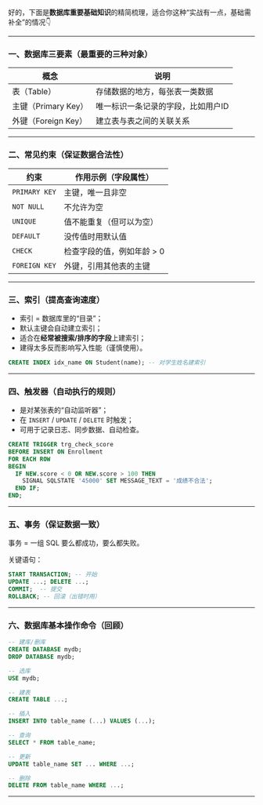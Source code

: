 好的，下面是**数据库重要基础知识**的精简梳理，适合你这种“实战有一点，基础需补全”的情况👇

------

### 一、数据库三要素（最重要的三种对象）



| 概念                | 说明                               |
| ------------------- | ---------------------------------- |
| 表（Table）         | 存储数据的地方，每张表一类数据     |
| 主键（Primary Key） | 唯一标识一条记录的字段，比如用户ID |
| 外键（Foreign Key） | 建立表与表之间的关联关系           |

------

### 二、常见约束（保证数据合法性）



| 约束          | 作用示例（字段属性）       |
| ------------- | -------------------------- |
| `PRIMARY KEY` | 主键，唯一且非空           |
| `NOT NULL`    | 不允许为空                 |
| `UNIQUE`      | 值不能重复（但可以为空）   |
| `DEFAULT`     | 没传值时用默认值           |
| `CHECK`       | 检查字段的值，例如年龄 > 0 |
| `FOREIGN KEY` | 外键，引用其他表的主键     |

------

### 三、索引（提高查询速度）

- 索引 = 数据库里的“目录”；
- 默认主键会自动建立索引；
- 适合在**经常被搜索/排序的字段**上建索引；
- 建得太多反而影响写入性能（谨慎使用）。

```sql
CREATE INDEX idx_name ON Student(name); -- 对学生姓名建索引
```

------

### 四、触发器（自动执行的规则）

- 是对某张表的“自动监听器”；
- 在 `INSERT` / `UPDATE` / `DELETE` 时触发；
- 可用于记录日志、同步数据、自动检查。

```sql
CREATE TRIGGER trg_check_score
BEFORE INSERT ON Enrollment
FOR EACH ROW
BEGIN
  IF NEW.score < 0 OR NEW.score > 100 THEN
    SIGNAL SQLSTATE '45000' SET MESSAGE_TEXT = '成绩不合法';
  END IF;
END;
```

------

### 五、事务（保证数据一致）

事务 = 一组 SQL 要么都成功，要么都失败。

关键语句：

```sql
START TRANSACTION; -- 开始
UPDATE ...; DELETE ...;
COMMIT;  -- 提交
ROLLBACK; -- 回滚（出错时用）
```

------

### 六、数据库基本操作命令（回顾）

```sql
-- 建库/删库
CREATE DATABASE mydb;
DROP DATABASE mydb;

-- 选库
USE mydb;

-- 建表
CREATE TABLE ...;

-- 插入
INSERT INTO table_name (...) VALUES (...);

-- 查询
SELECT * FROM table_name;

-- 更新
UPDATE table_name SET ... WHERE ...;

-- 删除
DELETE FROM table_name WHERE ...;
```

------

